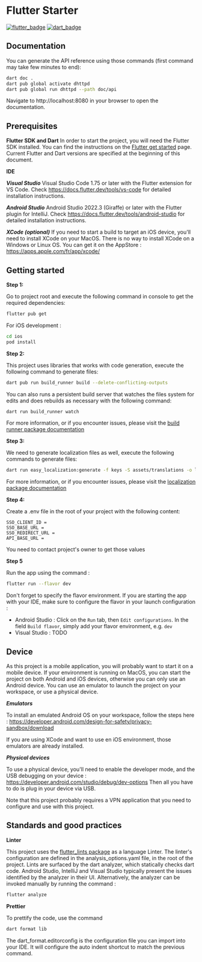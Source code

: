 # Flutter Starter

[![flutter_badge](https://img.shields.io/badge/flutter-v3.16.0-blue?logo=flutter)](https://flutter.dev/) [![dart_badge](https://img.shields.io/badge/dart-v3.2.0-blue?logo=dart)](https://dart.dev/)

## Documentation

You can generate the API reference using those commands (first command may take few minutes to end):

```sh
dart doc .
dart pub global activate dhttpd
dart pub global run dhttpd --path doc/api
```

Navigate to http://localhost:8080 in your browser to open the documentation.

## Prerequisites

**Flutter SDK and Dart**
In order to start the project, you will need the Flutter SDK installed. You can find the
instructions on the [Flutter get started]
page. Current Flutter and Dart versions are specified at the beginning of this document.

**IDE**

***Visual Studio***
Visual Studio Code 1.75 or later with the Flutter extension for VS Code.
Check https://docs.flutter.dev/tools/vs-code for detailed installation instructions.

***Android Studio***
Android Studio 2022.3 (Giraffe) or later with the Flutter plugin for IntelliJ.
Check https://docs.flutter.dev/tools/android-studio for detailed installation instructions.

***XCode (optional)***
If you need to start a build to target an iOS device, you'll need to install XCode on your MacOS.
There is no way to install XCode
on a Windows or Linux OS.
You can get it on the AppStore : https://apps.apple.com/fr/app/xcode/

## Getting started

**Step 1:**

Go to project root and execute the following command in console to get the required dependencies:

```sh
flutter pub get 
```

For iOS development :

```sh
cd ios
pod install
```

**Step 2:**

This project uses libraries that works with code generation, execute the following command to
generate files:

```sh
dart pub run build_runner build --delete-conflicting-outputs
```

You can also runs a persistent build server that watches the files system for edits and does
rebuilds as necessary with the
following command:

```sh
dart run build_runner watch
```

For more information, or if you encounter issues, please visit
the [build runner package documentation]

**Step 3:**

We need to generate localization files as well, execute the following commands to generate files:

```sh
dart run easy_localization:generate -f keys -S assets/translations -o locale_keys.g.dart  
```

For more information, or if you encounter issues, please visit
the [localization package documentation]

**Step 4:**

Create a .env file in the root of your project with the following content:

```
SSO_CLIENT_ID = 
SSO_BASE_URL = 
SSO_REDIRECT_URL = 
API_BASE_URL = 
```

You need to contact project's owner to get those values

**Step 5**

Run the app using the command :

```sh
flutter run --flavor dev
```

Don't forget to specify the flavor environment. If you are starting the app with your IDE, make sure
to configure the flavor in
your launch configuration :

- Android Studio : Click on the `Run` tab, then `Edit configurations`. In the field `Build flavor`,
  simply add your flavor
  environment, e.g. `dev`
- Visual Studio : TODO

## Device

As this project is a mobile application, you will probably want to start it on a mobile device. If
your environment is running on
MacOS, you can start the project on both Android and iOS devices, otherwise you can only use an
Android device.
You can use an emulator to launch the project on your workspace, or use a physical device.

***Emulators***

To install an emulated Android OS on your workspace, follow the steps here :
https://developer.android.com/design-for-safety/privacy-sandbox/download

If you are using XCode and want to use en iOS environment, those emulators are already installed.

***Physical devices***

To use a physical device, you'll need to enable the developer mode, and the USB debugging on your
device :
https://developer.android.com/studio/debug/dev-options
Then all you have to do is plug in your device via USB.

Note that this project probably requires a VPN application that you need to configure and use with
this project.

## Standards and good practices

**Linter**

This project uses the [flutter_lints package] as a language Linter. The linter's configuration are
defined in the
analysis_options.yaml file, in the root of the project.
Lints are surfaced by the dart analyzer, which statically checks dart code. Android Studio, IntelliJ
and Visual Studio
typically present the issues identified by the analyzer in their UI.
Alternatively, the analyzer can be invoked manually by running the command :

````sh
flutter analyze
````

**Prettier**

To prettify the code, use the command

```sh
dart format lib
```

The dart_format.editorconfig is the configuration file you can import into your IDE. It will
configure the auto indent shortcut to match the previous command.

[Flutter get started]:https://docs.flutter.dev/get-started/install

[build runner package documentation]:https://pub.dev/packages/build_runner

[localization package documentation]:https://pub.dev/packages/easy_localization

[flutter_lints package]:https://pub.dev/packages/flutter_lints
